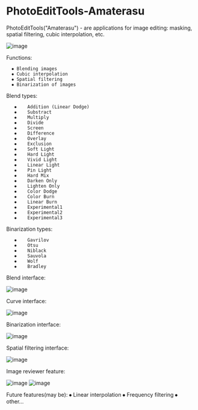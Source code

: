 # PhotoEditTools-Amaterasu
PhotoEditTools("Amaterasu") - are applications for image editing: masking, spatial filtering, cubic interpolation, etc.

 ![image](https://user-images.githubusercontent.com/46007591/120107136-7e9e5f80-c168-11eb-88d5-219fe95f892d.png)

Functions:

      ⦁	Blending images
      ⦁	Cubic interpolation
      ⦁	Spatial filtering
      ⦁	Binarization of images

Blend types:

       ⦁	Addition (Linear Dodge)
       ⦁	Substract
       ⦁	Multiply
       ⦁	Divide
       ⦁	Screen
       ⦁	Difference
       ⦁	Overlay
       ⦁	Exclusion
       ⦁	Soft Light
       ⦁	Hard Light
       ⦁	Vivid Light
       ⦁	Linear Light
       ⦁	Pin Light
       ⦁	Hard Mix
       ⦁	Darken Only
       ⦁	Lighten Only
       ⦁	Color Dodge
       ⦁	Color Burn
       ⦁	Linear Burn
       ⦁	Experimental1
       ⦁	Experimental2
       ⦁	Experimental3

Binarization types:

       ⦁	Gavrilov
       ⦁	Otsu
       ⦁	Niblack
       ⦁	Sauvola
       ⦁	Wolf
       ⦁	Bradley

Blend interface:


![image](https://user-images.githubusercontent.com/46007591/120107152-8a8a2180-c168-11eb-91fb-ceb5ea749e01.png)

Curve interface:


![image](https://user-images.githubusercontent.com/46007591/120107155-91189900-c168-11eb-9e0d-f0ac4a4c3e91.png)
 

Binarization interface:

![image](https://user-images.githubusercontent.com/46007591/120107160-9675e380-c168-11eb-869b-5603e3953bc1.png)
 
Spatial filtering interface:


![image](https://user-images.githubusercontent.com/46007591/120107166-a2fa3c00-c168-11eb-90f4-36ecf99526ae.png)

Image reviewer feature:


![image](https://user-images.githubusercontent.com/46007591/120107174-ab527700-c168-11eb-872e-7e5e875ce517.png)
![image](https://user-images.githubusercontent.com/46007591/120107179-b0172b00-c168-11eb-9359-e89c97cde864.png)

Future features(may be):
⦁	Linear interpolation
⦁	Frequency filtering
⦁	other...






